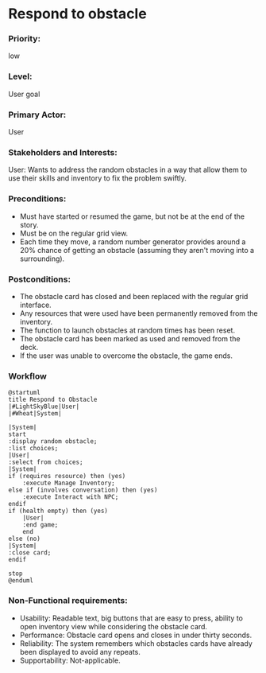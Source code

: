 # Respond to obstacle

### Priority:
low
### Level:
User goal
### Primary Actor:
User

### Stakeholders and Interests:
<p>
User: Wants to address the random obstacles in a way that allow them to use their 
skills and inventory to fix the problem swiftly.</p>

### Preconditions:

<ul>
<li>Must have started or resumed the game, but not be at the end of the story. </li>
<li>Must be on the regular grid view.</li>
<li>Each time they move, a random number generator provides around a 20% chance
of getting an obstacle (assuming they aren't moving into a surrounding).</li>
</ul>

### Postconditions:

<ul>
<li>The obstacle card has closed and been replaced with the regular grid interface.</li>
<li>Any resources that were used have been permanently removed from the inventory.</li>
<li>The function to launch obstacles at random times has been reset.</li>
<li>The obstacle card has been marked as used and removed from the deck.</li>
<li>If the user was unable to overcome the obstacle, the game ends.</li>
</ul>

### Workflow
```PlantUML
@startuml
title Respond to Obstacle
|#LightSkyBlue|User|
|#Wheat|System|

|System|
start
:display random obstacle;
:list choices;
|User|
:select from choices;
|System|
if (requires resource) then (yes)
    :execute Manage Inventory;
else if (involves conversation) then (yes)
    :execute Interact with NPC;
endif
if (health empty) then (yes)
    |User|
    :end game;
    end
else (no)
|System|
:close card;
endif

stop
@enduml
```

### Non-Functional requirements:
<ul>
<li>Usability: Readable text, big buttons that are easy to press, ability to open inventory view
while considering the obstacle card. </li>
<li>Performance: Obstacle card opens and closes in under thirty seconds.</li>
<li>Reliability: The system remembers which obstacles cards have already been displayed to avoid any repeats.</li>
<li>Supportability: Not-applicable. </li>
</ul>